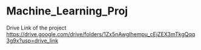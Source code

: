 # Machine_Learning_Proj

Drive Link of the project
https://drive.google.com/drive/folders/1Zx5nAwgIhempu_cEjZEX3mTkgQqq3g9x?usp=drive_link
